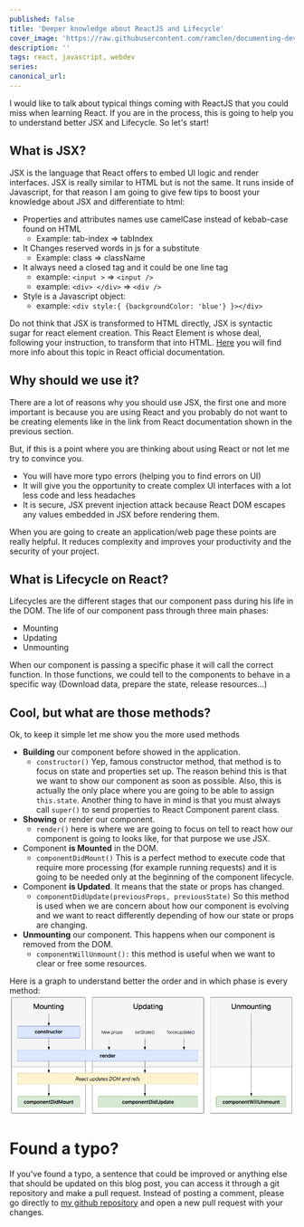 ```yaml
---
published: false
title: 'Deeper knowledge about ReactJS and Lifecycle'
cover_image: 'https://raw.githubusercontent.com/ramclen/documenting-dev/master/blog-posts/Deeper-knowledge-about-react-jsx-and-lifecycle/assets/cover.jpg'
description: ''
tags: react, javascript, webdev
series:
canonical_url:
---
```


I would like to talk about typical things coming with ReactJS that you could miss when learning React. If you are in the process, this is going to help you to understand better JSX and Lifecycle. So let's start!

## What is JSX?

JSX is the language that React offers to embed UI logic and render interfaces. JSX is really similar to HTML but is not the same. It runs inside of Javascript, for that reason I am going to give few tips to boost your knowledge about JSX and differentiate to html:

- Properties and attributes names use camelCase instead of kebab-case found on HTML
  - Example: tab-index => tabIndex
- It Changes reserved words in js for a substitute
  - Example: class => className
- It always need a closed tag and it could be one line tag
  - example: `<input >` => `<input />`
  - example: `<div> </div>` => `<div />`
- Style is a Javascript object:
  - example: `<div style:{ {backgroundColor: 'blue'} }></div>`

Do not think that JSX is transformed to HTML directly, JSX is syntactic sugar for react element creation. This React Element is whose deal, following your instruction, to transform that into HTML. [Here](https://reactjs.org/docs/jsx-in-depth.html) you will find more info about this topic in React official documentation.

## Why should we use it?

There are a lot of reasons why you should use JSX, the first one and more important is because you are using React and you probably do not want to be creating elements like in the link from React documentation shown in the previous section.

But, if this is a point where you are thinking about using React or not let me try to convince you.

- You will have more typo errors (helping you to find errors on UI)
- It will give you the opportunity to create complex UI interfaces with a lot less code and less headaches
- It is secure, JSX prevent injection attack because React DOM escapes any values embedded in JSX before rendering them.

When you are going to create an application/web page these points are really helpful. It reduces complexity and improves your productivity and the security of your project.

## What is Lifecycle on React?

Lifecycles are the different stages that our component pass during his life in the DOM. The life of our component pass through three main phases:

- Mounting
- Updating
- Unmounting

When our component is passing a specific phase it will call the correct function. In those functions, we could tell to the components to behave in a specific way (Download data, prepare the state, release resources...)

## Cool, but what are those methods?

Ok, to keep it simple let me show you the more used methods

- **Building** our component before showed in the application.
  - `constructor()` Yep, famous constructor method, that method is to focus on state and properties set up. The reason behind this is that we want to show our component as soon as possible. Also, this is actually the only place where you are going to be able to assign `this.state`. Another thing to have in mind is that you must always call `super()` to send properties to React Component parent class.
- **Showing** or render our component.
  - `render()` here is where we are going to focus on tell to react how our component is going to looks like, for that purpose we use JSX.
- Component **is Mounted** in the DOM.
  - `componentDidMount()` This is a perfect method to execute code that require more processing (for example running requests) and it is going to be needed only at the beginning of the component lifecycle.
- Component **is Updated**. It means that the state or props has changed.
  - `componentDidUpdate(previousProps, previousState)` So this method is used when we are concern about how our component is evolving and we want to react differently depending of how our state or props are changing.
- **Unmounting** our component. This happens when our component is removed from the DOM.
  - `componentWillUnmount():` this method is useful when we want to clear or free some resources.

Here is a graph to understand better the order and in which phase is every method:
![lifecycle graph](https://raw.githubusercontent.com/ramclen/documenting-dev/master/blog-posts/Deeper-knowledge-about-react-jsx-and-lifecycle/assets/lifecycle.png)

# Found a typo?

If you've found a typo, a sentence that could be improved or anything else that should be updated on this blog post, you can access it through a git repository and make a pull request. Instead of posting a comment, please go directly to [my github repository](https://github.com/ramclen/documenting-dev) and open a new pull request with your changes.
